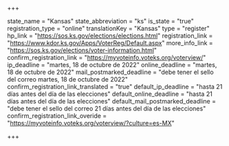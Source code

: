 +++

state_name = "Kansas"
state_abbreviation = "ks"
is_state = "true"
registration_type = "online"
translationKey = "Kansas"
type = "register"
hp_link = "https://sos.ks.gov/elections/elections.html"
registration_link = "https://www.kdor.ks.gov/Apps/VoterReg/Default.aspx"
more_info_link = "https://sos.ks.gov/elections/voter-information.html"
confirm_registration_link = "https://myvoteinfo.voteks.org/voterview/"
ip_deadline = "martes, 18 de octubre de 2022"
online_deadline = "martes, 18 de octubre de 2022"
mail_postmarked_deadline = "debe tener el sello del correo martes, 18 de octubre de 2022"
confirm_registration_link_translated = "true"
default_ip_deadline = "hasta 21 días antes del día de las elecciones"
default_online_deadline = "hasta 21 días antes del día de las elecciones"
default_mail_postmarked_deadline = "debe tener el sello del correo 21 días antes del día de las elecciones"
confirm_registration_link_overide = "https://myvoteinfo.voteks.org/voterview/?culture=es-MX"

+++